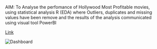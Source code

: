 AIM: To Analyse the perfomance of Hollywood Most Profitable movies, using statistical analysis R (EDA) where Outliers, duplicates and missing values have been remove and the results of the analysis communicated using visual tool PowerBI


[Link](https://public.tableau.com/app/sample-data/HollywoodsMostProfitableStories.csv)



![Dashboard](https://github.com/Mer6028/Movies/assets/136696651/6163b76c-8521-43c0-afba-a052defe2c26)

